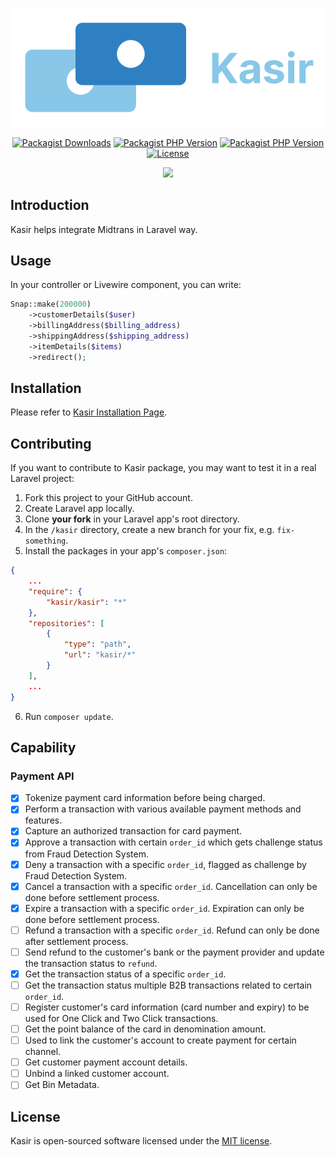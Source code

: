 <p align="center">
    <img src="art/svg/logo-wordmark-side.svg" alt="Kasir Logo">
</p>

<p align="center">
    <a href="https://packagist.org/packages/kasir/kasir"><img alt="Packagist Downloads" src="https://img.shields.io/packagist/dt/kasir/kasir"></a>
    <a href="https://packagist.org/packages/kasir/kasir"><img alt="Packagist PHP Version" src="https://img.shields.io/packagist/dependency-v/kasir/kasir/illuminate/contracts"></a>
    <a href="https://packagist.org/packages/kasir/kasir"><img alt="Packagist PHP Version" src="https://img.shields.io/packagist/dependency-v/kasir/kasir/php"></a>
    <a href="https://packagist.org/packages/kasir/kasir"><img src="https://img.shields.io/packagist/l/kasir/kasir" alt="License"></a>
</p>

<p align="center">
    <a href="https://github.com/kasirphp/kasir/actions/workflows/tests.yml"><img src="https://github.com/kasirphp/kasir/actions/workflows/tests.yml/badge.svg" /></a>
</p>

## Introduction

Kasir helps integrate Midtrans in Laravel way.

## Usage

In your controller or Livewire component, you can write:

```php
Snap::make(200000)
    ->customerDetails($user)
    ->billingAddress($billing_address)
    ->shippingAddress($shipping_address)
    ->itemDetails($items)
    ->redirect();
```

## Installation

Please refer to [Kasir Installation Page](https://github.com/kasirphp/kasir/wiki/Installation).

## Contributing

If you want to contribute to Kasir package, you may want to test it in a real Laravel project:

1. Fork this project to your GitHub account.
2. Create Laravel app locally.
3. Clone **your fork** in your Laravel app's root directory.
4. In the `/kasir` directory, create a new branch for your fix, e.g. `fix-something`.
5. Install the packages in your app's `composer.json`:

```json
{
    ...
    "require": {
        "kasir/kasir": "*"
    },
    "repositories": [
        {
            "type": "path",
            "url": "kasir/*"
        }
    ],
    ...
}
```

6. Run `composer update`.

## Capability

### Payment API

- [x] Tokenize payment card information before being charged.
- [x] Perform a transaction with various available payment methods and features.
- [x] Capture an authorized transaction for card payment.
- [x] Approve a transaction with certain `order_id` which gets challenge status from Fraud Detection System.
- [x] Deny a transaction with a specific `order_id`, flagged as challenge by Fraud Detection System.
- [x] Cancel a transaction with a specific `order_id`. Cancellation can only be done before settlement process.
- [x] Expire a transaction with a specific `order_id`. Expiration can only be done before settlement process.
- [ ] Refund a transaction with a specific `order_id`. Refund can only be done after settlement process.
- [ ] Send refund to the customer's bank or the payment provider and update the transaction status to `refund`.
- [x] Get the transaction status of a specific `order_id`.
- [ ] Get the transaction status multiple B2B transactions related to certain `order_id`.
- [ ] Register customer's card information (card number and expiry) to be used for One Click and Two Click transactions.
- [ ] Get the point balance of the card in denomination amount.
- [ ] Used to link the customer's account to create payment for certain channel.
- [ ] Get customer payment account details.
- [ ] Unbind a linked customer account.
- [ ] Get Bin Metadata.

## License

Kasir is open-sourced software licensed under the [MIT license](LICENSE.md).
